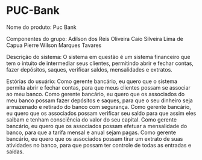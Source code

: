 # PUC-Bank

Nome do produto:
Puc Bank

Componentes do grupo:
Adilson dos Reis Oliveira
Caio Silveira Lima de Capua 
Pierre Wilson Marques Tavares

Descrição do sistema:
O sistema em questão é um sistema financeiro que tem o intuito de intermediar seus clientes, permitindo abrir e fechar contas, fazer depósitos, saques, verificar saldos, mensalidades e extratos.

Estórias do usuário:
Como gerente bancário, eu quero que o sistema permita abrir e fechar contas, para que meus clientes possam se associar ao meu banco.
Como gerente bancário, eu quero que os associados do meu banco possam fazer depósitos e saques, para que o seu dinheiro seja armazenado e retirado do banco com segurança.
Como gerente bancário, eu quero que os associados possam verificar seu saldo para que assim eles saibam e tenham consciência do valor do seu capital.
Como gerente bancário, eu quero que os associados possam efetuar a mensalidade do banco, para que a tarifa mensal e anual sejam pagas.
Como gerente bancário, eu quero que os associados possam tirar um extrato de suas atividades no banco, para que possam ter controle de todas as entradas e saídas.